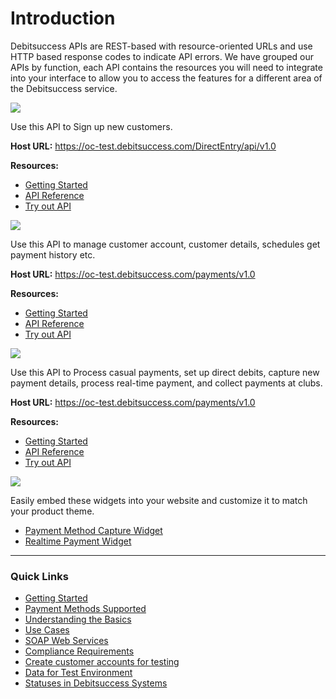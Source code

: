 # Introduction 
Debitsuccess APIs are REST-based with resource-oriented URLs and use HTTP based response codes to indicate API errors. We have grouped our APIs by function, each API contains the resources you will need to integrate into your interface to allow you to access the features for a different area of the Debitsuccess service.


<!--
type: tab
title: Customer Sign-up API
-->


![](https://drive.google.com/uc?export=view&id=1wPPYU8jy4qL02sUMw4plbrFeC_uTDF_E) 

Use this API to Sign up new customers.

**Host URL:** https://oc-test.debitsuccess.com/DirectEntry/api/v1.0

**Resources:**

- [Getting Started](https://debitsuccess.atlassian.net/wiki/spaces/DDE/pages/984778280/Quick+Start)
- [API Reference](https://debitsuccess.stoplight.io/docs/debitsuccess-api/Customer-Sign-up-API.v1.yaml)
- [Try out API](https://debitsuccess.stoplight.io/docs/debitsuccess-api/Customer-Sign-up-API.v1.yaml/paths/~1accounttemplates/post)

<!--
type: tab
title: Customer Services API
-->

![](https://drive.google.com/uc?export=view&id=1gmkI7FnAhla_QJXDPIksTD10vdrS_hU3)

Use this API to manage customer account, customer details, schedules get payment history etc.

**Host URL:** https://oc-test.debitsuccess.com/payments/v1.0

**Resources:** 

- [Getting Started](https://debitsuccess.atlassian.net/wiki/spaces/DDE/pages/984778280/Quick+Start)
- [API Reference](https://debitsuccess.stoplight.io/docs/debitsuccess-api/CustomerServicesApi.yaml)
- [Try out API](https://debitsuccess.stoplight.io/docs/debitsuccess-api/CustomerServicesApi.yaml/paths/~1customers/post)

<!--
type: tab
title: Payments API
-->

![](https://drive.google.com/uc?export=view&id=1JayBpSpqPi6tTsozcnd2D7KesIjHALd6)

Use this API to Process casual payments, set up direct debits, capture new payment details, process real-time payment, and collect payments at clubs.

**Host URL:** https://oc-test.debitsuccess.com/payments/v1.0

**Resources:**  


- [Getting Started](https://debitsuccess.atlassian.net/wiki/spaces/DDE/pages/984778280/Quick+Start)
- [API Reference](https://debitsuccess.stoplight.io/docs/debitsuccess-api/PaymentsAPI.v1.json)
- [Try out API](https://debitsuccess.stoplight.io/docs/debitsuccess-api/PaymentsAPI.v1.json/paths/~1account~1creditcard/post)

<!--
type: tab
title: Widgets
-->

![](https://drive.google.com/uc?export=view&id=1VrjRQqDmjB5tNIJZL9kgfODk8XvEECmP)

Easily embed these widgets into your website and customize it to match your product theme. 


- [Payment Method Capture Widget](../Widgets/Payment-Capture-Widget.md)
- [Realtime Payment Widget](../Widgets/Real-time-payment-widget.md)

<!-- type: tab-end -->

*****

### Quick Links
- [Getting Started](https://debitsuccess.atlassian.net/wiki/spaces/DDE/pages/984778280/Quick+Start)
- [Payment Methods Supported](https://debitsuccess.atlassian.net/wiki/spaces/DDE/pages/1274544134/Payment+Methods+Supported)
- [Understanding the Basics](https://debitsuccess.atlassian.net/wiki/spaces/DDE/pages/1048150917/Understanding+the+Basics)
- [Use Cases](https://debitsuccess.atlassian.net/wiki/spaces/DDE/pages/986156090/Use+Cases)
- [SOAP Web Services](https://debitsuccess.atlassian.net/wiki/spaces/DDE/pages/984777730/SOAP+Web+Services)
- [Compliance Requirements](https://debitsuccess.atlassian.net/wiki/spaces/DDE/pages/1227850540/Compliance+Requirements)
- [Create customer accounts for testing](https://debitsuccess.atlassian.net/wiki/spaces/DDE/pages/1549369452/Create+customer+accounts+for+testing)
- [Data for Test Environment](https://debitsuccess.atlassian.net/wiki/spaces/DDE/pages/989890688/Data+for+Test+Environment)
- [Statuses in Debitsuccess Systems](https://debitsuccess.atlassian.net/wiki/spaces/DDE/pages/1492877598/Statuses+in+Debitsuccess+Systems)

